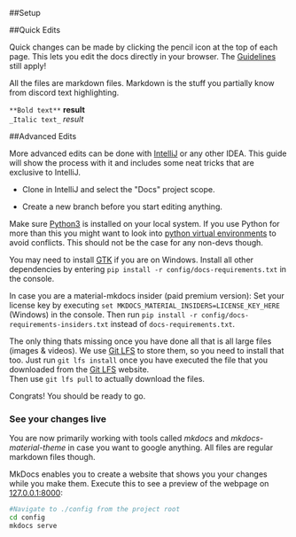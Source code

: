 ##Setup 

##Quick Edits

Quick changes can be made by clicking the pencil icon at the top of each page. This lets you edit the docs directly in 
your browser. The [Guidelines](Guidelines.md) still apply!

All the files are markdown files. Markdown is the stuff you partially know from discord text highlighting.

`**Bold text**`  **result**    
`_Italic text_` _result_

 
##Advanced Edits

More advanced edits can be done with <a href="https://www.jetbrains.com/idea/download/" target="_blank"> IntelliJ</a> 
or any other IDEA. 
This guide will show the process with it and includes some neat tricks that are exclusive to IntelliJ.
 
* Clone in IntelliJ and select the "Docs" project scope.

* Create a new branch before you start editing anything.

Make sure <a href="https://www.python.org/downloads/" target="_blank">Python3</a> is installed on your local system.
If you use Python for more than this you might want to look into
<a href="https://docs.python.org/3/library/venv.html" target="_blank">python virtual environments</a> to avoid conflicts.
This should not be the case for any non-devs though.

You may need to install <a href="https://www.gtk.org/" target="_blank">GTK</a> if you are on Windows.
Install all other dependencies by entering `pip install -r config/docs-requirements.txt` in the console.


In case you are a material-mkdocs insider (paid premium version):
Set your license key by executing `set MKDOCS_MATERIAL_INSIDERS=LICENSE_KEY_HERE` (Windows) in the console.
Then run `pip install -r config/docs-requirements-insiders.txt` instead of `docs-requirements.txt`.


The only thing thats missing once you have done all that is all large files (images & videos). We use 
<a href="https://git-lfs.github.com/" target="_blank">Git LFS</a> to store them, so you need to install that too.
Just run `git lfs install` once you have executed the file that you downloaded from the
<a href="https://git-lfs.github.com/" target="_blank">Git LFS</a> website.  
Then use `git lfs pull` to actually download the files.

Congrats! You should be ready to go.

### See your changes live

You are now primarily working with tools called _mkdocs_ and  _mkdocs-material-theme_ in case you want to google anything.
All files are regular markdown files though.
 
MkDocs enables you to create a website that shows you your changes while you make them.
Execute this to see a preview of the webpage on <a href="http://127.0.0.1:8000" target="_blank">127.0.0.1:8000</a>:

```BASH
#Navigate to ./config from the project root 
cd config
mkdocs serve
```
